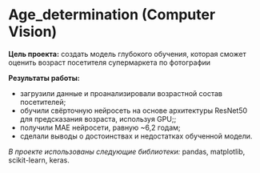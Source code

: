 ﻿# Age_determination (Computer Vision)


**Цель проекта:** создать модель глубокого обучения, которая сможет оценить возраст посетителя супермаркета по фотографии

**Результаты работы:**

- загрузили данные и проанализировали возрастной состав посетителей;
- обучили свёрточную нейросеть на основе архитектуры ResNet50 для предсказания возраста, используя GPU;;
- получили MAE нейросети, равную ~6,2 годам;
- сделали выводы о достоинствах и недостатках обученной модели.

*В проекте использованы следующие библиотеки:* pandas, matplotlib, scikit-learn, keras.